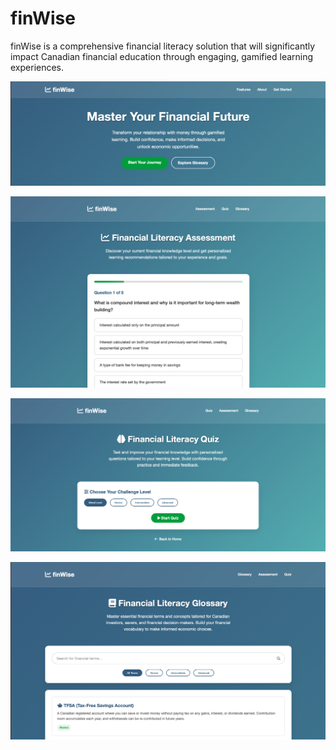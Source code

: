 # finWise

finWise is a comprehensive financial literacy solution that will significantly impact Canadian financial education through engaging, gamified learning experiences.

![Landing Page](https://github.com/edimaudo/finWise/blob/main/landing_page.png)


![Finanacial Literacy Assessment](https://github.com/edimaudo/finWise/blob/main/financial_literacy_asssesment.png)


![Quiz](https://github.com/edimaudo/finWise/blob/main/quiz.png)


![Glossary](https://github.com/edimaudo/finWise/blob/main/glossary.png)
